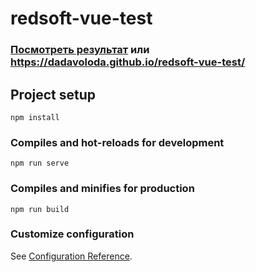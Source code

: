 # redsoft-vue-test
### [Посмотреть результат](https://dadavoloda.github.io/redsoft-vue-test/) или https://dadavoloda.github.io/redsoft-vue-test/

## Project setup

```
npm install
```

### Compiles and hot-reloads for development

```
npm run serve
```

### Compiles and minifies for production

```
npm run build
```

### Customize configuration

See [Configuration Reference](https://cli.vuejs.org/config/).
